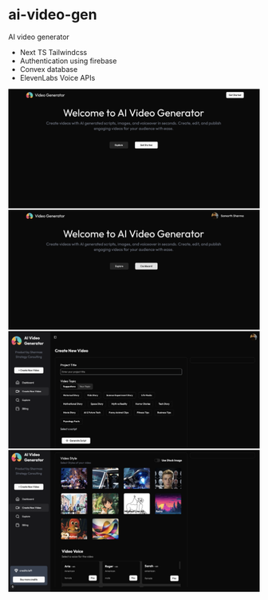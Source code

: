 # ai-video-gen

AI video generator

- Next TS Tailwindcss
- Authentication using firebase
- Convex database
- ElevenLabs Voice APIs

![Before Login](./public/1.png "Before Login")
![Post firebase Google login](./public/2.png "Post firebase Google login")
![Create New Video 1](./public/3.png "Create New Video 1")
![Create New Video 2](./public/4.png "Create New Video 2")
